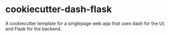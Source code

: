 # cookiecutter-dash-flask
A cookiecutter template for a singlepage web app that uses dash for the UI, and Flask for the backend.
